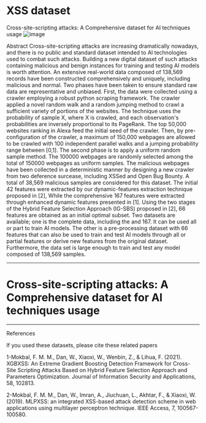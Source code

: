 # XSS dataset
Cross-site-scripting attacks: A Comprehensive dataset for AI techniques usage
![image](https://user-images.githubusercontent.com/13182456/163021488-345e295d-2e22-4331-bcc1-369f209f318f.png)

Abstract
Cross-site-scripting attacks are increasing dramatically nowadays, and there is no public and standard dataset intended to AI technologies used to combat such attacks. Building a new digital dataset of such attacks containing malicious and benign instances for training and testing AI models is worth attention. An extensive real-world data composed of 138,569 records have been constructed comprehensively and uniquely, including malicious and normal. Two phases have been taken to ensure standard raw data are representative and unbiased. First, the data were collected using a crawler employing a robust python scraping framework. The crawler applied a novel random walk and a random jumping method to crawl a sufficient variety of portions of the websites. The technique uses the probability of sample X, where X is crawled, and each observation's probabilities are inversely proportional to its PageRank. The top 50,000 websites ranking in Alexa feed the initial seed of the crawler. Then, by pre-configuration of the crawler, a maximum of 150,000 webpages are allowed to be crawled with 100 independent parallel walks and a jumping probability range between [0,1]. The second phase is to apply a uniform random sample method. The 100000 webpages are randomly selected among the total of 150000 webpages as uniform samples. The malicious webpages have been collected in a deterministic manner by designing a new crawler from two deference surcease, including XSSed and Open Bug Bounty. A total of 38,569 malicious samples are considered for this dataset. The initial 42 features were extracted by our dynamic-features extraction technique proposed in [2], While the comprehensive 167 features were extracted through enhanced dynamic features presented in [1]. Using the two stages of the Hybrid Feature Selection Approach (IG-SBS) proposed in [2], 66 features are obtained as an initial optimal subset. Two datasets are available; one is the complete data, including the and 167. It can be used all or part to train AI models. The other is a pre-processing dataset with 66 features that can also be used to train and test AI models through all or partial features or derive new features from the original dataset. Furthermore, the data set is large enough to train and test any model composed of 138,569 samples. 

--------------------------------------------------------------------------------
# Cross-site-scripting attacks: A Comprehensive dataset for AI techniques usage

--------------------------------------------------------
References

If you used these datasets, please cite these related papers

1-Mokbal, F. M. M., Dan, W., Xiaoxi, W., Wenbin, Z., & Lihua, F. (2021). XGBXSS: An Extreme Gradient Boosting Detection Framework for Cross-Site Scripting Attacks Based on Hybrid Feature Selection Approach and Parameters Optimization. Journal of Information Security and Applications, 58, 102813.

2-Mokbal, F. M. M., Dan, W., Imran, A., Jiuchuan, L., Akhtar, F., & Xiaoxi, W. (2019). MLPXSS: an integrated XSS-based attack detection scheme in web applications using multilayer perceptron technique. IEEE Access, 7, 100567-100580.

